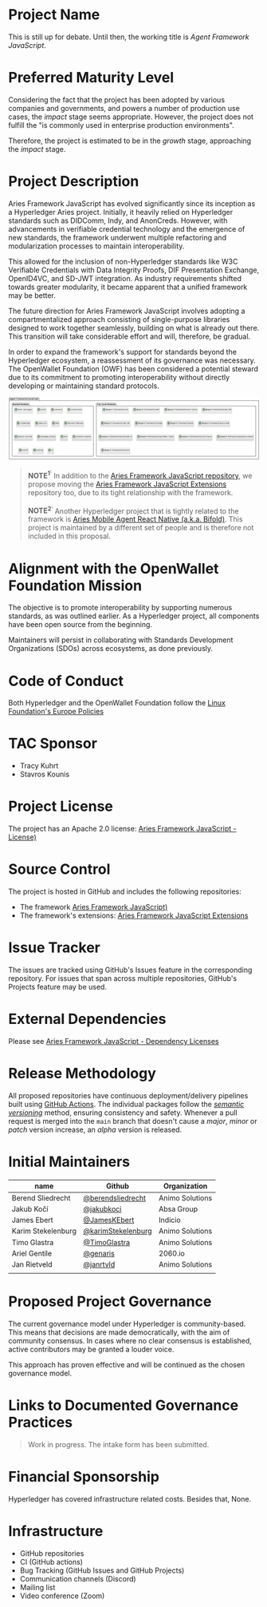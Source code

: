 # Project Name

This is still up for debate. Until then, the working title is _Agent Framework JavaScript_.

# Preferred Maturity Level

Considering the fact that the project has been adopted by various companies and governments, and powers a number of production use cases, the _impact_ stage seems appropriate. However, the project does not fulfill the "is commonly used in enterprise production environments".

Therefore, the project is estimated to be in the _growth_ stage, approaching the _impact_ stage.

# Project Description

Aries Framework JavaScript has evolved significantly since its inception as a Hyperledger Aries project. Initially, it heavily relied on Hyperledger standards such as DIDComm, Indy, and AnonCreds. However, with advancements in verifiable credential technology and the emergence of new standards, the framework underwent multiple refactoring and modularization processes to maintain interoperability.

This allowed for the inclusion of non-Hyperledger standards like W3C Verifiable Credentials with Data Integrity Proofs, DIF Presentation Exchange, OpenID4VC, and SD-JWT integration. As industry requirements shifted towards greater modularity, it became apparent that a unified framework may be better.

The future direction for Aries Framework JavaScript involves adopting a compartmentalized approach consisting of single-purpose libraries designed to work together seamlessly, building on what is already out there. This transition will take considerable effort and will, therefore, be gradual.

In order to expand the framework's support for standards beyond the Hyperledger ecosystem, a reassessment of its governance was necessary. The OpenWallet Foundation (OWF) has been considered a potential steward due to its commitment to promoting interoperability without directly developing or maintaining standard protocols.

![afj-high-level-arch.png](./afj-high-level-arch.png)

> **NOTE<sup>1<sup>:** In addition to the [Aries Framework JavaScript repository](https://github.com/hyperledger/aries-framework-javascript), we propose moving the [Aries Framework JavaScript Extensions](https://github.com/hyperledger/aries-framework-javascript-ext) repository too, due to its tight relationship with the framework.
>
> **NOTE<sup>2<sup>:** Another Hyperledger project that is tightly related to the framework is [Aries Mobile Agent React Native (a.k.a. Bifold)](https://github.com/hyperledger/aries-mobile-agent-react-native). This project is maintained by a different set of people and is therefore not included in this proposal.

# Alignment with the OpenWallet Foundation Mission

The objective is to promote interoperability by supporting numerous standards, as was outlined earlier. As a Hyperledger project, all components have been open source from the beginning.

Maintainers will persist in collaborating with Standards Development Organizations (SDOs) across ecosystems, as done previously.

# Code of Conduct

Both Hyperledger and the OpenWallet Foundation follow the [Linux Foundation's Europe Policies](https://8112310.fs1.hubspotusercontent-na1.net/hubfs/8112310/Exhibit%20B%20--%20Linux%20Foundation%20Europe%20Policies.pdf)

# TAC Sponsor

- Tracy Kuhrt
- Stavros Kounis

# Project License

The project has an Apache 2.0 license: [Aries Framework JavaScript - License)](https://github.com/hyperledger/aries-framework-javascript%23license)

# Source Control

The project is hosted in GitHub and includes the following repositories:

- The framework [Aries Framework JavaScript)](https://github.com/hyperledger/aries-framework-javascript%23license)
- The framework's extensions: [Aries Framework JavaScript Extensions](https://github.com/hyperledger/aries-framework-javascript-ext%23license)

# Issue Tracker

The issues are tracked using GitHub's Issues feature in the corresponding repository. For issues that span across multiple repositories, GitHub's Projects feature may be used.

# External Dependencies

Please see [Aries Framework JavaScript - Dependency Licenses](./dependency-licensing-overview.md)

# Release Methodology

All proposed repositories have continuous deployment/delivery pipelines built using [GitHub Actions](https://github.com/features/actions). The individual packages follow the [_semantic versioning_](https://semver.org/) method, ensuring consistency and safety. Whenever a pull request is merged into the `main` branch that doesn't cause a _major_, _minor_ or _patch_ version increase, an _alpha_ version is released.

# Initial Maintainers

| name               | Github                                                     | Organization    |
| ------------------ | ---------------------------------------------------------- | --------------- |
| Berend Sliedrecht  | [@berendsliedrecht](https://github.com/berendsliedrecht)   | Animo Solutions |
| Jakub Kočí         | [@jakubkoci](https://github.com/jakubkoci)                 | Absa Group      |
| James Ebert        | [@JamesKEbert](https://github.com/JamesKEbert)             | Indicio         |
| Karim Stekelenburg | [@karimStekelenburg](https://github.com/karimStekelenburg) | Animo Solutions |
| Timo Glastra       | [@TimoGlastra](https://github.com/TimoGlastra)             | Animo Solutions |
| Ariel Gentile      | [@genaris](https://github.com/genaris)                     | 2060.io         |
| Jan Rietveld       | [@janrtvld](https://github.com/janrtvld)                   | Animo Solutions |
|                    |                                                            |                 |

# Proposed Project Governance

The current governance model under Hyperledger is community-based. This means that decisions are made democratically, with the aim of community consensus. In cases where no clear consensus is established, active contributors may be granted a louder voice.

This approach has proven effective and will be continued as the chosen governance model.

# Links to Documented Governance Practices

> Work in progress. The intake form has been submitted.

# Financial Sponsorship

Hyperledger has covered infrastructure related costs. Besides that, None.

# Infrastructure

- GitHub repositories
- CI (GitHub actions)
- Bug Tracking (GitHub Issues and GitHub Projects)
- Communication channels (Discord)
- Mailing list
- Video conference (Zoom)
